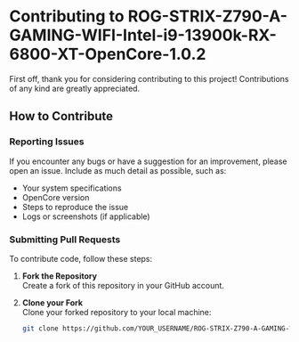 # Contributing to ROG-STRIX-Z790-A-GAMING-WIFI-Intel-i9-13900k-RX-6800-XT-OpenCore-1.0.2

First off, thank you for considering contributing to this project! Contributions of any kind are greatly appreciated.

## How to Contribute

### Reporting Issues

If you encounter any bugs or have a suggestion for an improvement, please open an issue. Include as much detail as possible, such as:

- Your system specifications
- OpenCore version
- Steps to reproduce the issue
- Logs or screenshots (if applicable)

### Submitting Pull Requests

To contribute code, follow these steps:

1. **Fork the Repository**  
   Create a fork of this repository in your GitHub account.

2. **Clone your Fork**  
   Clone your forked repository to your local machine:
   ```bash
   git clone https://github.com/YOUR_USERNAME/ROG-STRIX-Z790-A-GAMING-WIFI-Intel-i9-13900k-RX-6800-XT-OpenCore-1.0.2.git

